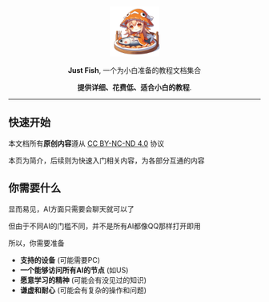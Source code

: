 <body>
<p align="center">
    <a href="#" target="_blank" rel="noopener noreferrer">
        <img width="100" src="static/img/logo.png" alt="justfish logo" />
    </a>
</p>

<p align="center"><b>Just Fish</b>, 一个为小白准备的教程文档集合</p>
<p align="center"> <b>提供详细、花费低、适合小白的教程</b>.</p>
</body>

------------------------------

## 快速开始

本文档所有**原创内容**遵从 [CC BY-NC-ND 4.0](https://creativecommons.org/licenses/by-nc-nd/4.0/deed.zh-hans) 协议 

本页为简介，后续则为快速入门相关内容，为各部分互通的内容

## 你需要什么

显而易见，AI方面只需要会聊天就可以了

但由于不同AI的门槛不同，并不是所有AI都像QQ那样打开即用

所以，你需要准备

 - **支持的设备** (可能需要PC)
 - **一个能够访问所有AI的节点** (如US)
 - **愿意学习的精神** (可能会有没见过的知识)
 - **谦虚和耐心** (可能会有复杂的操作和问题)

